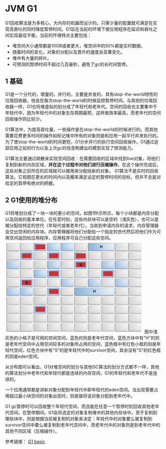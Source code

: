 # JVM G1

G1回收算法是为多核心，大内存的机器而设计的。只需少量的配置就可满足在实现高吞吐的同时降低暂停时间。G1旨在当前的环境下使应用程序在延迟和吞吐之间实现最佳平衡，当前的环境特点主要包括：
- 堆空间大小通常都是10GB或者更大，堆空间中的50%都是实时数据。
- 随着时间的变化，对象的分配以及晋升的速度会显著变化。
- 堆中有大量的碎片。
- 可预测的暂停时间不超过几百毫秒，避免了gc的长时间暂停。

## 1 基础
G1是一个分代的，增量的，并行的，主要是并发的，具有stop-the-world特性的垃圾回收器，他会在每次stop-the-world的时候监控暂停时间。与其他的垃圾回收器一样，G1也将堆虚拟的划分成了年轻代和老年代。空间的回收也主要集中于年轻代中，因为年轻代中的对象生存周期最短，这样做效率最高，而老年代的空间回收操作则比较少。

G1算法中，为提高吞吐量，一些操作是在stop-the-world的时候进行的。而其他需要花费更多时间的操作如标记堆中所有的对象则是和应用一起平行并发执行的。为了使stop-the-world的时间更短，G1分步并行的执行空间回收操作。G1通过追踪应用之前的行为以及上次gc的信息构建出的模型实现了预测能力。

G1算法主要通过疏散来实现空间回收：在需要回收的区域中找到live对象，将他们复制到新的内存区域，**并在这个过程中对他们进行压缩操作**。在这个操作完成后，这些对象之前所在的区域就可以被用来分配给新的对象。
G1算法不是实时的回收算法，它视图在更长的时间内以高概率满足设定的暂停时间的目标，但并不总是对给定的暂停有绝对的把握。

## 2 G1使用的堆分布

G1将堆划分成了一块一块的更小的空间，如图1所示所示。每个小块都是内存分配以及回收的基本单位。在任意时刻，这些内存块可以是空的（浅灰色），也可以是被分配给特定的世代（年轻代或者老年代）。当收到申请内存的请求，内存管理器会交出空闲的内存块。内存管理器将他们分配给一个指定的世代然后将他们作为可用空间返回给应用程序，应用程序可自己分配这些空间。
![图1](./img/g1heaplayout.png)
图中浅灰色的小格子是可用的空闲空间，蓝色的则是老年代空间，蓝色方块中有"H"的则是老年代空间中占用空间较多的对象所占用的空间，蓝色框中有红色小框的则是年轻代空间，红色方块中有"S"的是年轻代中的survivor空间，其余没有"S"的红色框的则是eden空间。

从分布图可以看出，G1对堆空间的划分与其他GC算法的划分方式都不一样，其他的算法划分中老年代和年轻代都是连续的内存空间，G1的年轻代和老年代不是连续的。

一个应用通常都是讲新对象分配到年轻代中即年轻代的eden空间。当出现需要占用超过最小块空间的对象出现时，则直接将该对象分配到老年代中。

G1 gc暂停时可以回收整个年轻代空间，而且能在任意一个暂停时刻回收其他老年代空间。在暂停期间，G1会将选定的对象复制堆中的其他内存块中，至于复制到哪些块中，则是根据当前被复制的对象来决定：年轻代中的对象要么被复制到survivor空间中要么被复制到老年代空间中，而老年代中的对象则是到老年代中的其他不同区域（压缩操作）。


参考链接：
[G1 basic](https://docs.oracle.com/javase/10/gctuning/garbage-first-garbage-collector.htm#JSGCT-GUID-F1BE86FA-3EDC-4D4F-BDB4-4B044AD83180)